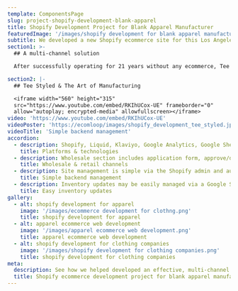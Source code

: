 ```yaml
---
template: ComponentsPage
slug: project-shopify-development-blank-apparel
title: Shopify Development Project for Blank Apparel Manufacturer
featuredImage: '/images/shopify development for blank apparel manufacturer.png'
subtitle: We developed a new Shopify ecommerce site for this Los Angeles-based blank apparel manufacturer to sell via wholesale & retail
section1: >-
  ## A multi-channel solution

  After successfully operating for 21 years without any ecommerce, Tee styled came to us looking to develop a solution to sell both to their current wholesale customer, as well as open a new sales channel to sell direct to customers.

section2: |-
  ## Tee Styled & The Art of Manufacturing

  <iframe width="560" height="315"
  src="https://www.youtube.com/embed/RKIhUCox-UE" frameborder="0"
  allow="autoplay; encrypted-media" allowfullscreen></iframe>
video: 'https://www.youtube.com/embed/RKIhUCox-UE'
videoPoster: 'https://ecomloop/images/shopify_development_tee_styled.jpg'
videoTitle: 'Simple backend management'
accordion:
  - description: Shopify, Liquid, Klaviyo, Google Analytics, Google Sheets
    title: Platforms & technologies
  - description: Wholesale section includes application form, approve/deny process, custom discounts & tiered pricing. Retail section allows company to sell to a new customer segment.
    title: Wholesale & retail channels
  - description: Site management is simple via the Shopify admin and automated integrations with Klaviyo for email marketing.
    title: Simple backend management
  - description: Inventory updates may be easily managed via a Google Sheets integration
    title: Easy inventory updates
gallery:
  - alt: shopify development for apparel
    image: '/images/ecommerce development for clothng.png'
    title: shopify development for apparel
  - alt: apparel ecommerce web development
    image: '/images/apparel ecommerce web development.png'
    title: apparel ecommerce web development
  - alt: shopify development for clothing companies
    image: '/images/shopify development for clothing companies.png'
    title: shopify development for clothing companies
meta:
  description: See how we helped developed an effective, multi-channel Shpoify site for this Los Angeles-based blank apparel manufacturer & wholesaler.
  title: Shopify ecommerce development project for blank apparel manufacturer
---
```

